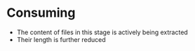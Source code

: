 # Consuming

- The content of files in this stage is actively being extracted
- Their length is further reduced